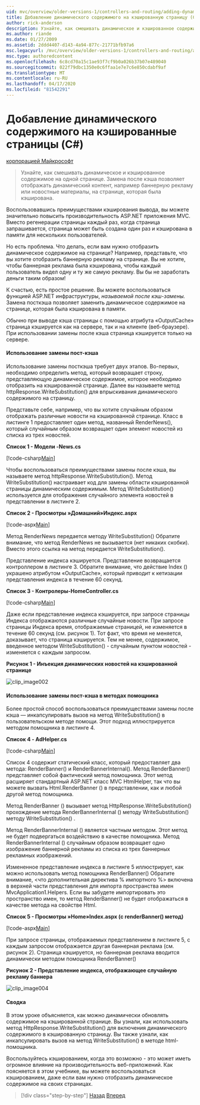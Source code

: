 ```yaml
---
uid: mvc/overview/older-versions-1/controllers-and-routing/adding-dynamic-content-to-a-cached-page-cs
title: Добавление динамического содержимого на кэшированную страницу (C) Документы Майкрософт
author: rick-anderson
description: Узнайте, как смешивать динамическое и кэшированное содержимое на одной странице. Замена посткэша позволяет отображать динамический контент, например баннерную рекламу o. .
ms.author: riande
ms.date: 01/27/2009
ms.assetid: 2ddd4407-d143-4a94-877c-21771bfb97a6
msc.legacyurl: /mvc/overview/older-versions-1/controllers-and-routing/adding-dynamic-content-to-a-cached-page-cs
msc.type: authoredcontent
ms.openlocfilehash: 6c8cd70a15c1ae93f7cf9b0a026b37b07e489040
ms.sourcegitcommit: 022f79dbc1350e0c6ffaa1e7e7c6e850cdabf9af
ms.translationtype: MT
ms.contentlocale: ru-RU
ms.lasthandoff: 04/17/2020
ms.locfileid: "81542291"
---
```

# <a name="adding-dynamic-content-to-a-cached-page-c"></a>Добавление динамического содержимого на кэшированные страницы (C#)

[корпорацией Майкрософт](https://github.com/microsoft)

> Узнайте, как смешивать динамическое и кэшированное содержимое на одной странице. Замена после кэша позволяет отображать динамический контент, например баннерную рекламу или новостные материалы, на странице, которая была кэширована.

Воспользовавшись преимуществами кэширования вывода, вы можете значительно повысить производительность ASP.NET приложения MVC. Вместо регенерации страницы каждый раз, когда страница запрашивается, страница может быть создана один раз и кэширована в памяти для нескольких пользователей.

Но есть проблема. Что делать, если вам нужно отобразить динамическое содержимое на странице? Например, представьте, что вы хотите отобразить баннерную рекламу на странице. Вы не хотите, чтобы баннерная реклама была кэширована, чтобы каждый пользователь видел одну и ту же самую рекламу. Вы бы не заработать деньги таким образом!

К счастью, есть простое решение. Вы можете воспользоваться функцией ASP.NET инфраструктуры, *называемой после кэш-замены.* Замена посткэша позволяет заменить динамическое содержимое на странице, которая была кэширована в памяти.

Обычно при выводе кэша страницы с помощью атрибута «OutputCache» страница кэшируется как на сервере, так и на клиенте (веб-браузере). При использовании замены после кэша страница кэшируется только на сервере.

#### <a name="using-post-cache-substitution"></a>Использование замены пост-кэша

Использование замены посткэша требует двух этапов. Во-первых, необходимо определить метод, который возвращает строку, представляющую динамическое содержимое, которое необходимо отобразить на кэшированной странице. Далее вы называете метод httpResponse.WriteSubstitution() для впрыскивания динамического содержимого на страницу.

Представьте себе, например, что вы хотите случайным образом отображать различные новости на кэшированной странице. Класс в листинге 1 предоставляет один метод, названный RenderNews(), который случайным образом возвращает один элемент новостей из списка из трех новостей.

**Список 1 - Модели -News.cs**

[!code-csharp[Main](adding-dynamic-content-to-a-cached-page-cs/samples/sample1.cs)]

Чтобы воспользоваться преимуществами замены после кэша, вы называете метод httpResponse.WriteSubstitution(). Метод WriteSubstitution() настраивает код для замены области кэшированной страницы динамическим содержимым. Метод WriteSubstitution() используется для отображения случайного элемента новостей в представлении в листинге 2.

**Список 2 - Просмотры »Домашний»Индекс.aspx**

[!code-aspx[Main](adding-dynamic-content-to-a-cached-page-cs/samples/sample2.aspx)]

Метод RenderNews передается методу WriteSubstitution() Обратите внимание, что метод RenderNews не вызывается (нет никаких скобки). Вместо этого ссылка на метод передается WriteSubstitution().

Представление индекса кэшируется. Представление возвращается контроллером в листинге 3. Обратите внимание, что действие Index () украшено атрибутом «OutputCache», который приводит к кетизации представления индекса в течение 60 секунд.

**Список 3 - Контролеры-HomeController.cs**

[!code-csharp[Main](adding-dynamic-content-to-a-cached-page-cs/samples/sample3.cs)]

Даже если представление индекса кэшируется, при запросе страницы Индекса отображаются различные случайные новости. При запросе страницы Индекса время, отображаемые страницей, не изменяется в течение 60 секунд (см. рисунок 1). Тот факт, что время не меняется, доказывает, что страница кэшируется. Тем не менее, содержимое, введенное методом WriteSubstitution() - случайным пунктом новостей - изменяется с каждым запросом.

**Рисунок 1 - Инъекция динамических новостей на кэшированной странице**

![clip_image002](adding-dynamic-content-to-a-cached-page-cs/_static/image1.jpg)

#### <a name="using-post-cache-substitution-in-helper-methods"></a>Использование замены пост-кэша в методах помощника

Более простой способ воспользоваться преимуществами замены после кэша — инкапсулировать вызов на метод WriteSubstitution() в пользовательском методе помощи. Этот подход иллюстрируется методом помощника в листинге 4.

**Список 4 - AdHelper.cs**

[!code-csharp[Main](adding-dynamic-content-to-a-cached-page-cs/samples/sample4.cs)]

Список 4 содержит статический класс, который предоставляет два метода: RenderBanner() и RenderBannerInternal(). Метод RenderBanner() представляет собой фактический метод помощника. Этот метод расширяет стандартный ASP.NET класс MVC HtmlHelper, так что вы можете вызвать Html.RenderBanner () в представлении, как и любой другой метод помощника.

Метод RenderBanner () вызывает метод HttpResponse.WriteSubstitution() прохождение метода RenderBannerInternal () методу WriteSubstitution() методу WriteSubstitution() .

Метод RenderBannerInternal () является частным методом. Этот метод не будет подвергаться воздействию в качестве помощника. Метод RenderBannerInternal () случайным образом возвращает одно изображение баннерной рекламы из списка из трех баннерных рекламных изображений.

Измененное представление индекса в листинге 5 иллюстрирует, как можно использовать метод помощника RenderBanner() Обратите внимание, &lt;что дополнительная директива % импортного %&gt; включена в верхней части представления для импорта пространства имен MvcApplication1.Helpers. Если вы забудете импортировать это пространство имен, то метод RenderBanner() не будет отображаться в качестве метода на свойстве Html.

**Список 5 - Просмотры »Home»Index.aspx (с renderBanner() метод)**

[!code-aspx[Main](adding-dynamic-content-to-a-cached-page-cs/samples/sample5.aspx)]

При запросе страницы, отображаемых представлением в листинге 5, с каждым запросом отображается другая баннерная реклама (см. рисунок 2). Страница кэшируется, но баннерная реклама вводится динамически методом помощника RenderBanner()

**Рисунок 2 - Представление индекса, отображающее случайную рекламу баннера**

![clip_image004](adding-dynamic-content-to-a-cached-page-cs/_static/image2.jpg)

#### <a name="summary"></a>Сводка

В этом уроке объясняется, как можно динамически обновлять содержимое на кэшированной странице. Вы узнали, как использовать метод HttpResponse.WriteSubstitution() для включения динамического содержимого в кэшированную страницу. Вы также узнали, как инкапсулировать вызов на метод WriteSubstitution() в методе html-помощника.

Воспользуйтесь кэшированием, когда это возможно - это может иметь огромное влияние на производительность веб-приложений. Как поясняется в этом учебнике, вы можете воспользоваться кэшированием, даже если вам нужно отобразить динамическое содержимое на своих страницах.

> [!div class="step-by-step"]
> [Назад](improving-performance-with-output-caching-cs.md)
> [Вперед](creating-a-controller-cs.md)
